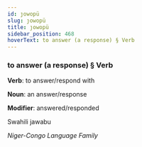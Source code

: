 ```yaml
---
id: ȷowopü
slug: ȷowopü
title: ȷowopü
sidebar_position: 468
hoverText: to answer (a response) § Verb
---
```


### to answer (a response) § Verb

**Verb**: to answer/respond with

**Noun**: an answer/response

**Modifier**: answered/responded

Swahili jawabu 

*Niger-Congo Language Family*